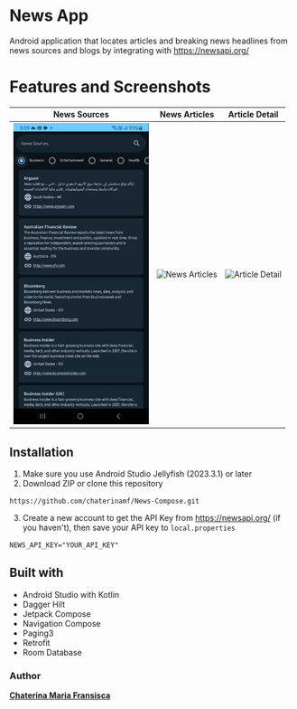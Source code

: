 # News App
Android application that locates articles and breaking news headlines from news sources and blogs by integrating with https://newsapi.org/

# Features and Screenshots
News Sources | News Articles | Article Detail
--- | --- | --- 
<img src="gif/news_sources.gif" title="News Sources" alt="Display pictures and information in a list format" width="240"/> | <img src="gif/news_articles.gif" title="News Articles" width="240"/> | <img src="gif/article_detail.gif" title="Article Detail" width="240"/>

## Installation
1. Make sure you use Android Studio Jellyfish (2023.3.1) or later
2. Download ZIP or clone this repository
```
https://github.com/chaterinamf/News-Compose.git
```
3. Create a new account to get the API Key from https://newsapi.org/ (if you haven't), then save your API key to `local.properties`
```
NEWS_API_KEY="YOUR_API_KEY"
```

## Built with
* Android Studio with Kotlin
* Dagger Hilt
* Jetpack Compose
* Navigation Compose
* Paging3
* Retrofit
* Room Database

### Author

<strong>[Chaterina Maria Fransisca](https://www.linkedin.com/in/chaterinamf/)</strong>
